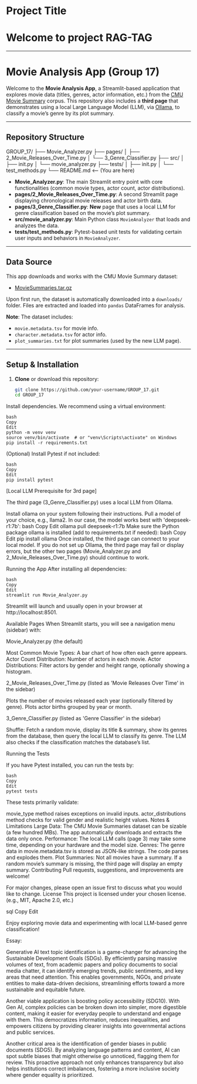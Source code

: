 # Project Title
# Welcome to project RAG-TAG
---
# Movie Analysis App (Group 17)

Welcome to the **Movie Analysis App**, a Streamlit-based application that explores movie data (titles, genres, actor information, etc.) from the [CMU Movie Summary](https://www.cs.cmu.edu/~ark/personas/) corpus. This repository also includes a **third page** that demonstrates using a local Large Language Model (LLM), via [Ollama](https://github.com/jmorganca/ollama), to classify a movie’s genre by its plot summary.

---

## Repository Structure

GROUP_17/ ├── Movie_Analyzer.py ├── pages/ │ ├── 2_Movie_Releases_Over_Time.py │ └── 3_Genre_Classifier.py ├── src/ │ ├── init.py │ └── movie_analyzer.py ├── tests/ │ ├── init.py │ └── test_methods.py └── README.md <-- (You are here)


- **Movie_Analyzer.py**: The main Streamlit entry point with core functionalities (common movie types, actor count, actor distributions).
- **pages/2_Movie_Releases_Over_Time.py**: A second Streamlit page displaying chronological movie releases and actor birth data.
- **pages/3_Genre_Classifier.py**: **New** page that uses a local LLM for genre classification based on the movie’s plot summary.
- **src/movie_analyzer.py**: Main Python class `MovieAnalyzer` that loads and analyzes the data.
- **tests/test_methods.py**: Pytest-based unit tests for validating certain user inputs and behaviors in `MovieAnalyzer`.

---

## Data Source

This app downloads and works with the CMU Movie Summary dataset:
- [MovieSummaries.tar.gz](https://www.cs.cmu.edu/~ark/personas/data/MovieSummaries.tar.gz)

Upon first run, the dataset is automatically downloaded into a `downloads/` folder. Files are extracted and loaded into `pandas` DataFrames for analysis.

**Note**: The dataset includes:
- `movie.metadata.tsv` for movie info.
- `character.metadata.tsv` for actor info.
- `plot_summaries.txt` for plot summaries (used by the new LLM page).

---

## Setup & Installation

1. **Clone** or download this repository:
   ```bash
   git clone https://github.com/your-username/GROUP_17.git
   cd GROUP_17

Install dependencies. We recommend using a virtual environment:

    bash
    Copy
    Edit
    python -m venv venv
    source venv/bin/activate  # or "venv\Scripts\activate" on Windows
    pip install -r requirements.txt
(Optional) Install Pytest if not included:

    bash
    Copy
    Edit
    pip install pytest
[Local LLM Prerequisite for 3rd page]

The third page (3_Genre_Classifier.py) uses a local LLM from Ollama.

Install ollama on your system following their instructions.
Pull a model of your choice, e.g., llama2. In our case, the model works best with 'deepseek-r1:7b':
    bash
    Copy
    Edit
    ollama pull deepseek-r1:7b
Make sure the Python package ollama is installed (add to requirements.txt if needed):
    bash
    Copy
    Edit
    pip install ollama
Once installed, the third page can connect to your local model.
If you do not set up Ollama, the third page may fail or display errors, but the other two pages (Movie_Analyzer.py and 2_Movie_Releases_Over_Time.py) should continue to work.

Running the App
After installing all dependencies:

    bash
    Copy
    Edit
    streamlit run Movie_Analyzer.py
Streamlit will launch and usually open in your browser at http://localhost:8501.

Available Pages
When Streamlit starts, you will see a navigation menu (sidebar) with:

Movie_Analyzer.py (the default)

Most Common Movie Types: A bar chart of how often each genre appears.
Actor Count Distribution: Number of actors in each movie.
Actor Distributions: Filter actors by gender and height range, optionally showing a histogram.

2_Movie_Releases_Over_Time.py (listed as 'Movie Releases Over Time' in the sidebar)

Plots the number of movies released each year (optionally filtered by genre).
Plots actor births grouped by year or month.

3_Genre_Classifier.py (listed as 'Genre Classifier' in the sidebar)

Shuffle: Fetch a random movie, display its title & summary, show its genres from the database, then query the local LLM to classify its genre.
The LLM also checks if the classification matches the database’s list.

Running the Tests

If you have Pytest installed, you can run the tests by:

    bash
    Copy
    Edit
    pytest tests
These tests primarily validate:

movie_type method raises exceptions on invalid inputs.
actor_distributions method checks for valid gender and realistic height values.
Notes & Limitations
Large Data: The CMU Movie Summaries dataset can be sizable (a few hundred MBs). The app automatically downloads and extracts the data only once.
Performance: The local LLM calls (page 3) may take some time, depending on your hardware and the model size.
Genres: The genre data in movie.metadata.tsv is stored as JSON-like strings. The code parses and explodes them.
Plot Summaries: Not all movies have a summary. If a random movie’s summary is missing, the third page will display an empty summary.
Contributing
Pull requests, suggestions, and improvements are welcome!

For major changes, please open an issue first to discuss what you would like to change.
License
This project is licensed under your chosen license. (e.g., MIT, Apache 2.0, etc.)

sql
Copy
Edit

Enjoy exploring movie data and experimenting with local LLM-based genre classification!


Essay:

Generative AI text topic identification is a game-changer for advancing the Sustainable Development Goals (SDGs). By efficiently parsing massive volumes of text, from academic papers and policy documents to social media chatter, it can identify emerging trends, public sentiments, and key areas that need attention. This enables governments, NGOs, and private entities to make data-driven decisions, streamlining efforts toward a more sustainable and equitable future.
  
Another viable application is boosting policy accessibility (SDG10). With Gen AI, complex policies can be broken down into simpler, more digestible content, making it easier for everyday people to understand and engage with them. This democratizes information, reduces inequalities, and empowers citizens by providing clearer insights into governmental actions and public services.
  
Another critical area is the identification of gender biases in public documents (SDG5). By analyzing language patterns and content, AI can spot subtle biases that might otherwise go unnoticed, flagging them for review. This proactive approach not only enhances transparency but also helps institutions correct imbalances, fostering a more inclusive society where gender equality is prioritized.



